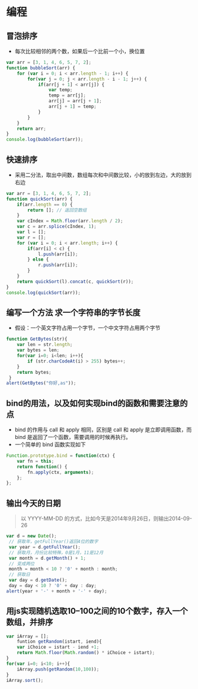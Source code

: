 # 编程
## 冒泡排序
- 每次⽐较相邻的两个数，如果后⼀个⽐前⼀个⼩，换位置
```js
var arr = [3, 1, 4, 6, 5, 7, 2];
function bubbleSort(arr) {
    for (var i = 0; i < arr.length - 1; i++) {
        for(var j = 0; j < arr.length - i - 1; j++) {
            if(arr[j + 1] < arr[j]) {
                var temp;
                temp = arr[j];
                arr[j] = arr[j + 1];
                arr[j + 1] = temp;
            }
        }
    }
    return arr;
}
console.log(bubbleSort(arr));
```
## 快速排序
- 采⽤⼆分法，取出中间数，数组每次和中间数⽐较，⼩的放到左边，⼤的放到右边

```js
var arr = [3, 1, 4, 6, 5, 7, 2];
function quickSort(arr) {
    if(arr.length == 0) {
        return []; // 返回空数组
    }
    var cIndex = Math.floor(arr.length / 2);
    var c = arr.splice(cIndex, 1);
    var l = [];
    var r = [];
    for (var i = 0; i < arr.length; i++) {
        if(arr[i] < c) {
            l.push(arr[i]);
        } else {
            r.push(arr[i]);
        }
    }
    return quickSort(l).concat(c, quickSort(r));
}
console.log(quickSort(arr));
```

## 编写⼀个⽅法 求⼀个字符串的字节⻓度
- 假设：⼀个英⽂字符占⽤⼀个字节，⼀个中⽂字符占⽤两个字节
```js
function GetBytes(str){
    var len = str.length;
    var bytes = len;
    for(var i=0; i<len; i++){
        if (str.charCodeAt(i) > 255) bytes++;
    }
    return bytes;
 }
alert(GetBytes("你好,as"));

```

##  bind的⽤法，以及如何实现bind的函数和需要注意的点

- bind 的作⽤与 call 和 apply 相同，区别是 call 和 apply 是⽴即调⽤函数，⽽bind 是返回了⼀个函数，需要调⽤的时候再执⾏。 
- ⼀个简单的 bind 函数实现如下

```js
Function.prototype.bind = function(ctx) {
    var fn = this;
    return function() {
        fn.apply(ctx, arguments);
    };
};
```
## 输出今天的⽇期
>以 YYYY-MM-DD 的⽅式，⽐如今天是2014年9⽉26⽇，则输出2014-09-26
```js
var d = new Date();
 // 获取年，getFullYear()返回4位的数字
 var year = d.getFullYear();
 // 获取⽉，⽉份⽐较特殊，0是1⽉，11是12⽉
 var month = d.getMonth() + 1;
 // 变成两位
 month = month < 10 ? '0' + month : month;
 // 获取⽇
 var day = d.getDate();
 day = day < 10 ? '0' + day : day;
alert(year + '-' + month + '-' + day);
```

## ⽤js实现随机选取10–100之间的10个数字，存⼊⼀个数组，并排序
```js
var iArray = [];
    funtion getRandom(istart, iend){
    var iChoice = istart - iend +1;
    return Math.floor(Math.random() * iChoice + istart);
}
for(var i=0; i<10; i++){
    iArray.push(getRandom(10,100));
}
iArray.sort();
```